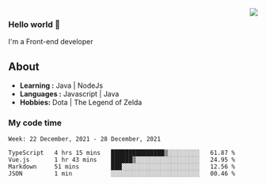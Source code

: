 <img align='right' src="https://github-readme-stats.vercel.app/api?username=jumodada&show_icons=true&theme=vue">

### Hello world 👋

I'm a Front-end developer 
    
## About
-  **Learning :** Java | NodeJs
-  **Languages :** Javascript | Java
-  **Hobbies:** Dota | The Legend of Zelda

### My code time

<!--START_SECTION:waka-->
```text
Week: 22 December, 2021 - 28 December, 2021

TypeScript   4 hrs 15 mins   ███████████████▒░░░░░░░░░   61.87 % 
Vue.js       1 hr 43 mins    ██████▒░░░░░░░░░░░░░░░░░░   24.95 % 
Markdown     51 mins         ███░░░░░░░░░░░░░░░░░░░░░░   12.56 % 
JSON         1 min           ░░░░░░░░░░░░░░░░░░░░░░░░░   00.46 % 
```
<!--END_SECTION:waka-->
